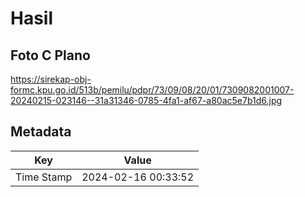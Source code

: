 # Hasil

## Foto C Plano

https://sirekap-obj-formc.kpu.go.id/513b/pemilu/pdpr/73/09/08/20/01/7309082001007-20240215-023146--31a31346-0785-4fa1-af67-a80ac5e7b1d6.jpg


## Metadata

| Key        | Value               |
| ---------- | ------------------- |
| Time Stamp | 2024-02-16 00:33:52 |



